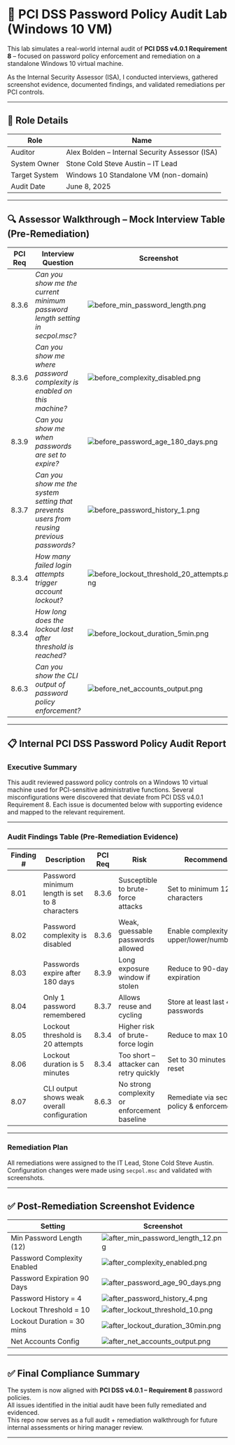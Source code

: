 # 🔐 PCI DSS Password Policy Audit Lab (Windows 10 VM)

This lab simulates a real-world internal audit of **PCI DSS v4.0.1 Requirement 8** – focused on password policy enforcement and remediation on a standalone Windows 10 virtual machine.

As the Internal Security Assessor (ISA), I conducted interviews, gathered screenshot evidence, documented findings, and validated remediations per PCI controls.

---

## 👤 Role Details

| Role            | Name                                |
|-----------------|-------------------------------------|
| Auditor         | Alex Bolden – Internal Security Assessor (ISA) |
| System Owner    | Stone Cold Steve Austin – IT Lead   |
| Target System   | Windows 10 Standalone VM (non-domain) |
| Audit Date      | June 8, 2025                           |

---

## 🔍 Assessor Walkthrough – Mock Interview Table (Pre-Remediation)

| PCI Req | Interview Question | Screenshot |
|---------|--------------------|------------|
| 8.3.6 | *Can you show me the current minimum password length setting in secpol.msc?* | ![before_min_password_length.png](screenshots_pre/before_min_password_length.png) |
| 8.3.6 | *Can you show me where password complexity is enabled on this machine?* | ![before_complexity_disabled.png](screenshots_pre/before_complexity_disabled.png) |
| 8.3.9 | *Can you show me when passwords are set to expire?* | ![before_password_age_180_days.png](screenshots_pre/before_password_age_180_days.png) |
| 8.3.7 | *Can you show me the system setting that prevents users from reusing previous passwords?* | ![before_password_history_1.png](screenshots_pre/before_password_history_1.png) |
| 8.3.4 | *How many failed login attempts trigger account lockout?* | ![before_lockout_threshold_20_attempts.png](screenshots_pre/before_lockout_threshold_20_attempts.png) |
| 8.3.4 | *How long does the lockout last after threshold is reached?* | ![before_lockout_duration_5min.png](screenshots_pre/before_lockout_duration_5min.png) |
| 8.6.3 | *Can you show the CLI output of password policy enforcement?* | ![before_net_accounts_output.png](screenshots_pre/before_net_accounts_output.png) |

---

## 📋 Internal PCI DSS Password Policy Audit Report

### Executive Summary

This audit reviewed password policy controls on a Windows 10 virtual machine used for PCI-sensitive administrative functions. Several misconfigurations were discovered that deviate from PCI DSS v4.0.1 Requirement 8. Each issue is documented below with supporting evidence and mapped to the relevant requirement.

---

### Audit Findings Table (Pre-Remediation Evidence)

| Finding # | Description | PCI Req | Risk | Recommendation | Screenshot |
|-----------|-------------|---------|------|----------------|------------|
| 8.01 | Password minimum length is set to 8 characters | 8.3.6 | Susceptible to brute-force attacks | Set to minimum 12 characters | ![before_min_password_length.png](screenshots_pre/before_min_password_length.png) |
| 8.02 | Password complexity is disabled | 8.3.6 | Weak, guessable passwords allowed | Enable complexity: upper/lower/number/symbol | ![before_complexity_disabled.png](screenshots_pre/before_complexity_disabled.png) |
| 8.03 | Passwords expire after 180 days | 8.3.9 | Long exposure window if stolen | Reduce to 90-day expiration | ![before_password_age_180_days.png](screenshots_pre/before_password_age_180_days.png) |
| 8.04 | Only 1 password remembered | 8.3.7 | Allows reuse and cycling | Store at least last 4 passwords | ![before_password_history_1.png](screenshots_pre/before_password_history_1.png) |
| 8.05 | Lockout threshold is 20 attempts | 8.3.4 | Higher risk of brute-force login | Reduce to max 10 attempts | ![before_lockout_threshold_20_attempts.png](screenshots_pre/before_lockout_threshold_20_attempts.png) |
| 8.06 | Lockout duration is 5 minutes | 8.3.4 | Too short – attacker can retry quickly | Set to 30 minutes or manual reset | ![before_lockout_duration_5min.png](screenshots_pre/before_lockout_duration_5min.png) |
| 8.07 | CLI output shows weak overall configuration | 8.6.3 | No strong complexity or enforcement baseline | Remediate via security policy & enforcement tools | ![before_net_accounts_output.png](screenshots_pre/before_net_accounts_output.png) |

---

### Remediation Plan

All remediations were assigned to the IT Lead, Stone Cold Steve Austin.  
Configuration changes were made using `secpol.msc` and validated with screenshots.

---

## ✅ Post-Remediation Screenshot Evidence

| Setting | Screenshot |
|---------|------------|
| Min Password Length (12) | ![after_min_password_length_12.png](screenshots_post/after_min_password_length_12.png) |
| Password Complexity Enabled | ![after_complexity_enabled.png](screenshots_post/after_complexity_enabled.png) |
| Password Expiration 90 Days | ![after_password_age_90_days.png](screenshots_post/after_password_age_90_days.png) |
| Password History = 4 | ![after_password_history_4.png](screenshots_post/after_password_history_4.png) |
| Lockout Threshold = 10 | ![after_lockout_threshold_10.png](screenshots_post/after_lockout_threshold_10.png) |
| Lockout Duration = 30 mins | ![after_lockout_duration_30min.png](screenshots_post/after_lockout_duration_30min.png) |
| Net Accounts Config | ![after_net_accounts_output.png](screenshots_post/after_net_accounts_output.png) |

---

## ✅ Final Compliance Summary

The system is now aligned with **PCI DSS v4.0.1 – Requirement 8** password policies.  
All issues identified in the initial audit have been fully remediated and evidenced.  
This repo now serves as a full audit + remediation walkthrough for future internal assessments or hiring manager review.

---

